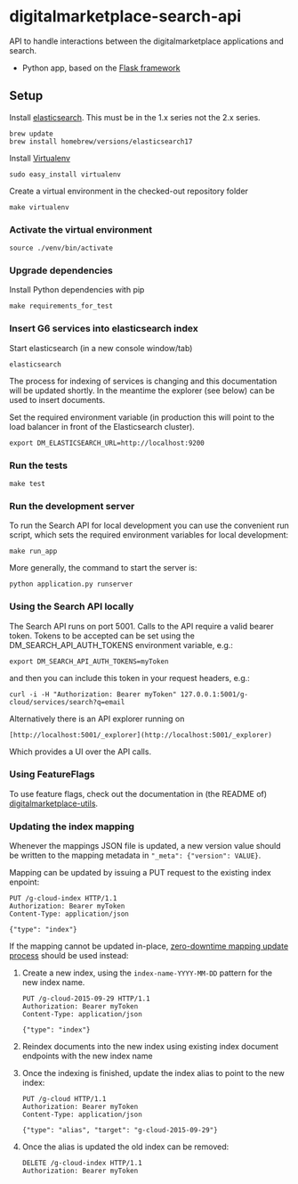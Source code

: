 # digitalmarketplace-search-api
API to handle interactions between the digitalmarketplace applications and search.

- Python app, based on the [Flask framework](http://flask.pocoo.org/)

## Setup

Install [elasticsearch](http://www.elasticsearch.org/). This must be in the 1.x series not the 2.x series.

```
brew update
brew install homebrew/versions/elasticsearch17
```

Install [Virtualenv](https://virtualenv.pypa.io/en/latest/)

```
sudo easy_install virtualenv
```

Create a virtual environment in the checked-out repository folder

```
make virtualenv
```

### Activate the virtual environment

```
source ./venv/bin/activate
```

### Upgrade dependencies

Install Python dependencies with pip

```
make requirements_for_test
```

### Insert G6 services into elasticsearch index

Start elasticsearch (in a new console window/tab)

```
elasticsearch
```

The process for indexing of services is changing and this documentation will be updated shortly. In the meantime the explorer (see below) can be used to insert documents.


Set the required environment variable (in production this will point to the
load balancer in front of the Elasticsearch cluster).

```
export DM_ELASTICSEARCH_URL=http://localhost:9200
```

### Run the tests

```
make test
```

### Run the development server

To run the Search API for local development you can use the convenient run
script, which sets the required environment variables for local development:
```
make run_app
```

More generally, the command to start the server is:
```
python application.py runserver
```

### Using the Search API locally

The Search API runs on port 5001. Calls to the API require a valid bearer
token. Tokens to be accepted can be set using the DM_SEARCH_API_AUTH_TOKENS
environment variable, e.g.:

```export DM_SEARCH_API_AUTH_TOKENS=myToken```

and then you can include this token in your request headers, e.g.:

```
curl -i -H "Authorization: Bearer myToken" 127.0.0.1:5001/g-cloud/services/search?q=email
```

Alternatively there is an API explorer running on

    [http://localhost:5001/_explorer](http://localhost:5001/_explorer)

Which provides a UI over the API calls.

### Using FeatureFlags

To use feature flags, check out the documentation in (the README of)
[digitalmarketplace-utils](https://github.com/alphagov/digitalmarketplace-utils#using-featureflags).

### Updating the index mapping

Whenever the mappings JSON file is updated, a new version value should be written to the mapping
metadata in `"_meta": {"version": VALUE}`.

Mapping can be updated by issuing a PUT request to the existing index enpoint:

```
PUT /g-cloud-index HTTP/1.1
Authorization: Bearer myToken
Content-Type: application/json

{"type": "index"}
```

If the mapping cannot be updated in-place, [zero-downtime mapping update process](https://www.elastic.co/blog/changing-mapping-with-zero-downtime) should be used instead:

1. Create a new index, using the `index-name-YYYY-MM-DD` pattern for the new index name.
   ```
   PUT /g-cloud-2015-09-29 HTTP/1.1
   Authorization: Bearer myToken
   Content-Type: application/json

   {"type": "index"}
   ```
2. Reindex documents into the new index using existing index document endpoints with the new index name
3. Once the indexing is finished, update the index alias to point to the new index:
   ```
   PUT /g-cloud HTTP/1.1
   Authorization: Bearer myToken
   Content-Type: application/json

   {"type": "alias", "target": "g-cloud-2015-09-29"}
   ```

4. Once the alias is updated the old index can be removed:
   ```
   DELETE /g-cloud-index HTTP/1.1
   Authorization: Bearer myToken
   ```
